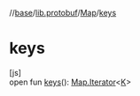 //[base](../../../index.md)/[lib.protobuf](../index.md)/[Map](index.md)/[keys](keys.md)

# keys

[js]\
open fun [keys](keys.md)(): [Map.Iterator](-iterator/index.md)&lt;[K](index.md)&gt;
